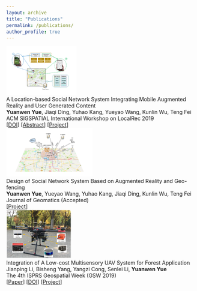```yaml
---
layout: archive
title: "Publications"
permalink: /publications/
author_profile: true
---
```


<div class="pub-container">
    <div class="pub-thumb"><img src="/images/ici2.0.png" style="height:130px"></div>
    <div class="pub-content">
        <div class="pub-title">A Location-based Social Network System Integrating Mobile Augmented Reality and User Generated Content</div>
        <div class="pub-author"><b>Yuanwen Yue</b>, Jiaqi Ding, Yuhao Kang, Yueyao Wang, Kunlin Wu, Teng Fei</div>
        <div class="pub-conf">ACM SIGSPATIAL International Workshop on LocalRec 2019</div>
        <div class="pub-link">
        [<a href="https://dl.acm.org/citation.cfm?doid=3356994.3365507">DOI</a>]
        [<a href="http://yueyw.net/publications/ici-2">Abstract</a>]
        [<a href="http://yueyw.net/portfolio/ici/">Project</a>]</div>
    </div>
</div>

<div class="pub-container">
    <div class="pub-thumb"><img src="/images/ici_system.png" style="height:130px"></div>
    <div class="pub-content">
        <div class="pub-title">Design of Social Network System Based on Augmented Reality and Geo-fencing</div>
        <div class="pub-author"><b>Yuanwen Yue</b>, Yueyao Wang, Yuhao Kang, Jiaqi Ding, Kunlin Wu, Teng Fei</div>
        <div class="pub-conf">Journal of Geomatics (Accepted)</div>
        <div class="pub-link">
        [<a href="http://yueyw.net/portfolio/ici/">Project</a>]</div>
    </div>
</div>

<div class="pub-container">
    <div class="pub-thumb"><img src="/images/kylin_uav.png" style="height:130px"></div>
    <div class="pub-content">
        <div class="pub-title">Integration of A Low-cost Multisensory UAV System for Forest Application</div>
        <div class="pub-author">Jianping Li, Bisheng Yang, Yangzi Cong, Senlei Li, <b>Yuanwen Yue</b></div>
        <div class="pub-conf">The 4th ISPRS Geospatial Week (GSW 2019)</div>
        <div class="pub-link">[<a href="https://yueyuanwen.github.io/files/UAV_GSW2019.pdf">Paper</a>]
        [<a href="https://doi.org/10.5194/isprs-archives-XLII-2-W13-1027-2019">DOI</a>]
        [<a href="http://yueyw.net/portfolio/kylin/">Project</a>]</div>
    </div>
</div>
